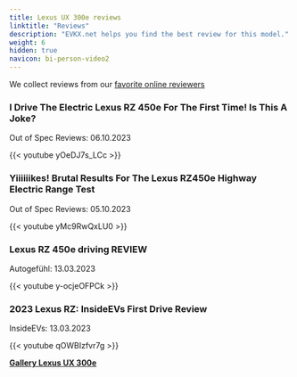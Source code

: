 ```yaml
---
title: Lexus UX 300e reviews
linktitle: "Reviews"
description: "EVKX.net helps you find the best review for this model."
weight: 6
hidden: true
navicon: bi-person-video2
---
```

We collect reviews from our [favorite online reviewers](../../../../../guides/evreviewers/)

<div class="container text-center shadow p-2 pe-4 mb-5 bg-body-tertiary rounded border">
<h3>I Drive The Electric Lexus RZ 450e For The First Time! Is This A Joke?</h3>
<p>Out of Spec Reviews: 06.10.2023</p>

{{< youtube yOeDJ7s_LCc >}}

</div>
<div class="container text-center shadow p-2 pe-4 mb-5 bg-body-tertiary rounded border">
<h3>Yiiiiiikes! Brutal Results For The Lexus RZ450e Highway Electric Range Test</h3>
<p>Out of Spec Reviews: 05.10.2023</p>

{{< youtube yMc9RwQxLU0 >}}

</div>
<div class="container text-center shadow p-2 pe-4 mb-5 bg-body-tertiary rounded border">
<h3>Lexus RZ 450e driving REVIEW</h3>
<p>Autogefühl: 13.03.2023</p>

{{< youtube y-ocjeOFPCk >}}

</div>
<div class="container text-center shadow p-2 pe-4 mb-5 bg-body-tertiary rounded border">
<h3>2023 Lexus RZ: InsideEVs First Drive Review</h3>
<p>InsideEVs: 13.03.2023</p>

{{< youtube qOWBIzfvr7g >}}

</div>
<div class="mt-3 mb-3">
<a href="../gallery/" class="text-decoration-none text-black">
<strong><i class="bi-arrow-left"></i>Gallery  </strong>
</a>
<a href="../" class="text-decoration-none text-black float-end">
<strong>Lexus UX 300e <i class="bi-arrow-right"></i></strong>
</a>
</div>
